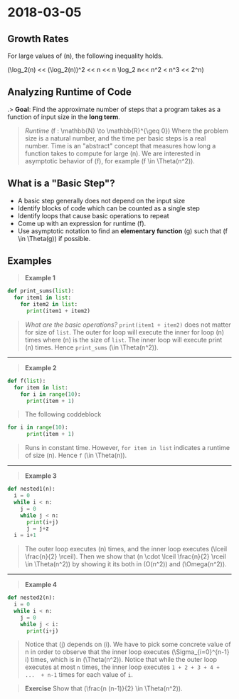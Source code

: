 # 2018-03-05

## Growth Rates
For large values of \(n\), the following inequality holds. 

\(\log_2(n) << (\log_2(n))^2 << n << n \log_2 n<< n^2 < n^3 << 2^n\)

## Analyzing Runtime of Code

.> **Goal**: Find the approximate number of steps that a program takes as a function of input size in the __long term__.

> *Runtime* \(f : \mathbb{N} \to \mathbb{R}^{\geq 0}\) Where the problem size is a natural number, and the time per basic steps is a real number. 
> Time is an "abstract" concept that measures how long a function takes to compute for large \(n\). 
> We are interested in asymptotic behavior of \(f\), for example \(f \in \Theta(n^2)\). 

## What is a "Basic Step"?
* A basic step generally does not depend on the input size
* Identify blocks of code which can be counted as a single step
* Identify loops that cause basic operations to repeat
* Come up with an expression for runtime \(f\). 
* Use asymptotic notation to find an **elementary function** \(g\) such that \(f \in \Theta(g)\) if possible. 

## Examples
> **Example 1**
```python
def print_sums(list):
  for item1 in list:
    for item2 in list:
      print(item1 + item2)
```
> *What are the basic operations?*
> `print(item1 + item2)` does not matter for size of `list`.
> The outer for loop will execute the inner for loop \(n\) times where \(n\) is the size of `list`. 
> The inner loop will execute print \(n\) times.
> Hence `print_sums` \(\in \Theta(n^2)\).
<hr>

> **Example 2**
```python
def f(list):
  for item in list:
    for i in range(10):
      print(item + 1)
```
> The following coddeblock
```python
for i in range(10):
      print(item + 1)
```
> Runs in constant time. However, `for item in list` indicates a runtime of size \(n\). Hence `f` \(\in \Theta(n)\). 

<hr>

> **Example 3**
```python
def nested1(n):
  i = 0
  while i < n:
    j = 0
    while j < n:
      print(i+j)
      j = j+z
  i = i+1
  ```
> The outer loop executes \(n\) times, and the inner loop executes \(\lceil \frac{n}{2} \rceil\). Then we show that \(n \cdot \lceil \frac{n}{2} \rceil \in \Theta(n^2)\) by showing it its both in \(O(n^2)\) and \(\Omega(n^2)\).

<hr> 

> **Example 4**
```python
def nested2(n):
  i = 0
  while i < n:
    j = 0
    while j < i:
      print(i+j)
```
> Notice that \(j\) depends on \(i\).
> We have to pick some concrete value of n in order to observe that the inner loop executes \(\Sigma_{i=0}^{n-1} i\) times, which is in \(\Theta(n^2)\). Notice that while the outer loop executes at most `n` times, the inner loop executes `1 + 2 + 3 + 4 + ...  + n-1` times for each value of `i`. 

> **Exercise** Show that \(\frac{n (n-1)}{2} \in \Theta(n^2)\).


      